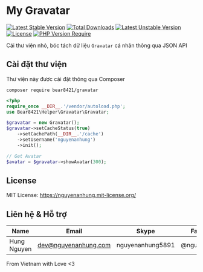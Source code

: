 # My Gravatar

[![Latest Stable Version](http://poser.pugx.org/bear8421/gravatar/v)](https://packagist.org/packages/bear8421/gravatar) [![Total Downloads](http://poser.pugx.org/bear8421/gravatar/downloads)](https://packagist.org/packages/bear8421/gravatar) [![Latest Unstable Version](http://poser.pugx.org/bear8421/gravatar/v/unstable)](https://packagist.org/packages/bear8421/gravatar) [![License](http://poser.pugx.org/bear8421/gravatar/license)](https://packagist.org/packages/bear8421/gravatar) [![PHP Version Require](http://poser.pugx.org/bear8421/gravatar/require/php)](https://packagist.org/packages/bear8421/gravatar)

Cái thư viện nhỏ, bóc tách dữ liệu `Gravatar` cá nhân thông qua JSON API

## Cài đặt thư viện

Thư viện này được cài đặt thông qua Composer

```shell
composer require bear8421/gravatar
```

```php
<?php
require_once __DIR__.'/vendor/autoload.php';
use Bear8421\Helper\Gravatar\Gravatar;

$gravatar = new Gravatar();
$gravatar->setCacheStatus(true)
    ->setCachePath(__DIR__.'/cache')
    ->setUsername('nguyenanhung')
    ->init();

// Get Avatar
$avatar = $gravatar->showAvatar(300);

```

## License

MIT License: https://nguyenanhung.mit-license.org/

## Liên hệ & Hỗ trợ

| Name        | Email                | Skype            | Facebook      |
|-------------|----------------------|------------------|---------------|
| Hung Nguyen | dev@nguyenanhung.com | nguyenanhung5891 | @nguyenanhung |

From Vietnam with Love <3